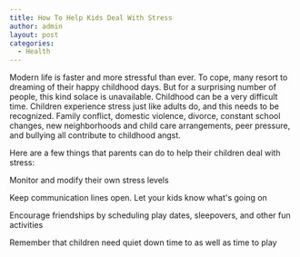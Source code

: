 ```yaml
---
title: How To Help Kids Deal With Stress
author: admin
layout: post
categories:
  - Health
---
```

Modern life is faster and more stressful than ever. To cope, many resort to dreaming of their happy childhood days. But for a surprising number of people, this kind solace is unavailable. Childhood can be a very difficult time. Children experience stress just like adults do, and this needs to be recognized. Family conflict, domestic violence, divorce, constant school changes, new neighborhoods and child care arrangements, peer pressure, and bullying all contribute to childhood angst.

Here are a few things that parents can do to help their children deal with stress:

Monitor and modify their own stress levels

Keep communication lines open. Let your kids know what's going on

Encourage friendships by scheduling play dates, sleepovers, and other fun activities

Remember that children need quiet down time to as well as time to play
